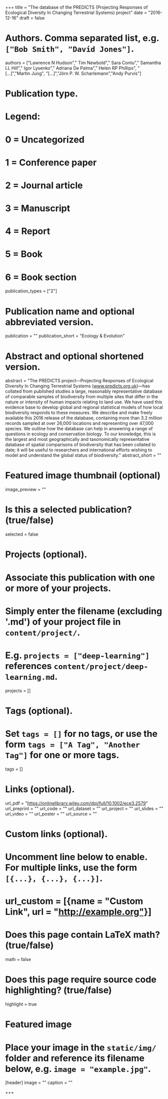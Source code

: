 +++
title = "The database of the PREDICTS (Projecting Responses of Ecological Diversity In Changing Terrestrial Systems) project"
date = "2016-12-16"
draft = false

# Authors. Comma separated list, e.g. `["Bob Smith", "David Jones"]`.
authors = ["Lawrence N Hudson"," Tim Newbold"," Sara Contu"," Samantha LL Hill"," Igor Lysenko"," Adriana De Palma"," Helen RP Phillips", "[...]","Martin Jung", "[...]","Jörn P. W. Scharlemann","Andy Purvis"]

# Publication type.
# Legend:
# 0 = Uncategorized
# 1 = Conference paper
# 2 = Journal article
# 3 = Manuscript
# 4 = Report
# 5 = Book
# 6 = Book section
publication_types = ["2"]

# Publication name and optional abbreviated version.
publication = ""
publication_short = "Ecology & Evolution"

# Abstract and optional shortened version.
abstract = "The PREDICTS project—Projecting Responses of Ecological Diversity In Changing Terrestrial Systems (www.predicts.org.uk)—has collated from published studies a large, reasonably representative database of comparable samples of biodiversity from multiple sites that differ in the nature or intensity of human impacts relating to land use. We have used this evidence base to develop global and regional statistical models of how local biodiversity responds to these measures. We describe and make freely available this 2016 release of the database, containing more than 3.2 million records sampled at over 26,000 locations and representing over 47,000 species. We outline how the database can help in answering a range of questions in ecology and conservation biology. To our knowledge, this is the largest and most geographically and taxonomically representative database of spatial comparisons of biodiversity that has been collated to date; it will be useful to researchers and international efforts wishing to model and understand the global status of biodiversity."
abstract_short = ""

# Featured image thumbnail (optional)
image_preview = ""

# Is this a selected publication? (true/false)
selected = false

# Projects (optional).
#   Associate this publication with one or more of your projects.
#   Simply enter the filename (excluding '.md') of your project file in `content/project/`.
#   E.g. `projects = ["deep-learning"]` references `content/project/deep-learning.md`.
projects = []

# Tags (optional).
#   Set `tags = []` for no tags, or use the form `tags = ["A Tag", "Another Tag"]` for one or more tags.
tags = []

# Links (optional).
url_pdf = "https://onlinelibrary.wiley.com/doi/full/10.1002/ece3.2579"
url_preprint = ""
url_code = ""
url_dataset = ""
url_project = ""
url_slides = ""
url_video = ""
url_poster = ""
url_source = ""

# Custom links (optional).
#   Uncomment line below to enable. For multiple links, use the form `[{...}, {...}, {...}]`.
# url_custom = [{name = "Custom Link", url = "http://example.org"}]

# Does this page contain LaTeX math? (true/false)
math = false

# Does this page require source code highlighting? (true/false)
highlight = true

# Featured image
# Place your image in the `static/img/` folder and reference its filename below, e.g. `image = "example.jpg"`.
[header]
image = ""
caption = ""

+++
